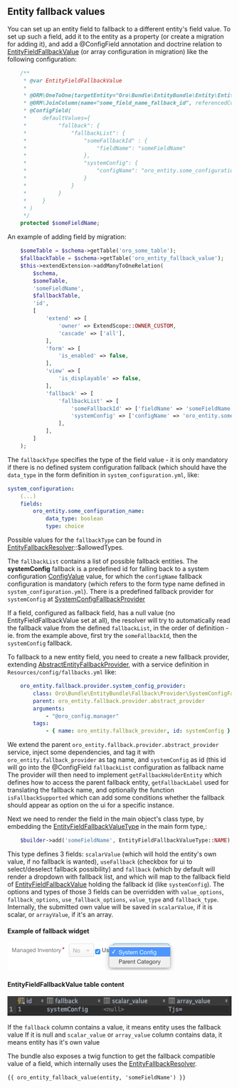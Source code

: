 ## Entity fallback values ##

You can set up an entity field to fallback to a different entity's field value.
To set up such a field, add it to the entity as a property (or create a migration for adding it),
and add a @ConfigField annotation and doctrine relation to [EntityFieldFallbackValue](../../Entity/EntityFieldFallbackValue.php)
(or array configuration in migration) like the following configuration:

```php
    /**
     * @var EntityFieldFallbackValue
     *
     * @ORM\OneToOne(targetEntity="Oro\Bundle\EntityBundle\Entity\EntityFieldFallbackValue", cascade={"All"})
     * @ORM\JoinColumn(name="some_field_name_fallback_id", referencedColumnName="id", onDelete="SET NULL")
     * @ConfigField(
     *     defaultValues={
     *          "fallback": {
     *              "fallbackList": {
     *                  "someFallbackId" : {
     *                      "fieldName": "someFieldName"
     *                  },
     *                  "systemConfig": {
     *                      "configName": "oro_entity.some_configuration_name"
     *                  }
     *              }
     *          }
     *     }
     * )
     */
    protected $someFieldName;
```

An example of adding field by migration:

```php
    $someTable = $schema->getTable('oro_some_table');
    $fallbackTable = $schema->getTable('oro_entity_fallback_value');
    $this->extendExtension->addManyToOneRelation(
        $schema,
        $someTable,
        'someFieldName',
        $fallbackTable,
        'id',
        [
            'extend' => [
                'owner' => ExtendScope::OWNER_CUSTOM,
                'cascade' => ['all'],
            ],
            'form' => [
                'is_enabled' => false,
            ],
            'view' => [
                'is_displayable' => false,
            ],
            'fallback' => [
                'fallbackList' => [
                    'someFallbackId' => ['fieldName' => 'someFieldName'],
                    'systemConfig' => ['configName' => 'oro_entity.some_configuration_name'],
                ],
            ],
        ]
    );
```

The `fallbackType` specifies the type of the field value - it is only mandatory if there is no defined system configuration fallback
(which should have the `data_type` in the form definition in `system_configuration.yml`, like:

```yaml
system_configuration:
    (...)
    fields:
        oro_entity.some_configuration_name:
            data_type: boolean
            type: choice
```

Possible values for the `fallbackType` can be found in [EntityFallbackResolver](../../Fallback/EntityFallbackResolver.php)::$allowedTypes.

The `fallbackList` contains a list of possible fallback entities. The **systemConfig** fallback is a predefined id for falling
back to a system configuration [ConfigValue](../../../ConfigBundle/Entity/ConfigValue.php) value, for which the `configName` fallback configuration
is mandatory (which refers to the form type name defined in `system_configuration.yml`). 
There is a predefined fallback provider for `systemConfig` at [SystemConfigFallbackProvider](../../Fallback/Provider/SystemConfigFallbackProvider.php)

If a field, configured as fallback field, has a null value (no EntityFieldFallbackValue set at all), the resolver will try to automatically read 
the fallback value from the defined `fallbackList`, in the order of definition - ie. from the example above, first try the
`someFallbackId`, then the `systemConfig` fallback.

To fallback to a new entity field, you need to create a new fallback provider, extending [AbstractEntityFallbackProvider](../../Fallback/Provider/AbstractEntityFallbackProvider.php),
with a service definition in `Resources/config/fallbacks.yml` like:

```yaml
    oro_entity.fallback.provider.system_config_provider:
        class: Oro\Bundle\EntityBundle\Fallback\Provider\SystemConfigFallbackProvider
        parent: oro_entity.fallback.provider.abstract_provider
        arguments:
            - "@oro_config.manager"
        tags:
            - { name: oro_entity.fallback_provider, id: systemConfig }
```

We extend the parent `oro_entity.fallback.provider.abstract_provider` service, inject some dependencies, and tag it with
`oro_entity.fallback_provider` as tag name, and `systemConfig` as id (this id will go into the @ConfigField `fallbackList` configuration as fallback name
The provider will then need to implement `getFallbackHolderEntity` which defines how to access the parent fallback entity, `getFallbackLabel` used for translating the fallback name,
and optionally the function `isFallbackSupported` which can add some conditions whether the fallback should appear as option on the ui for a specific instance.

Next we need to render the field in the main object's class type, by embedding the [EntityFieldFallbackValueType](../../Form/Type/EntityFieldFallbackValueType.php) in the main form type,:

```php
    $builder->add('someFieldName', EntityFieldFallbackValueType::NAME);
```

This type defines 3 fields: `scalarValue` (which will hold the entity's own value, if no fallback is wanted),
`useFallback` (checkbox for ui to select/deselect fallback possibility) and `fallback` (which by default will render a dropdown with fallback list,
and which will map to the fallback field of [EntityFieldFallbackValue](../../Entity/EntityFieldFallbackValue.php) holding the fallback id (like `systemConfig`).
The options and types of those 3 fields can be overridden with `value_options`, `fallback_options`, `use_fallback_options`, `value_type` and `fallback_type`.
Internally, the submitted own value will be saved in `scalarValue`, if it is scalar, or `arrayValue`, if it's an array. 

#### Example of fallback widget ####
![alt text](./images/fallback_example.png "Example of fallback widget")

#### EntityFieldFallbackValue table content ####
![alt text](./images/fallback_table.png "Fallback table content")

If the `fallback` column contains a value, it means entity uses the fallback value
If it is null and `scalar_value` or `array_value` column contains data, it means entity has it's own value
 
The bundle also exposes a twig function to get the fallback compatible value of a field, which internally uses the 
[EntityFallbackResolver](../../Fallback/EntityFallbackResolver.php).

```twig
{{ oro_entity_fallback_value(entity, 'someFieldName') }}
```
